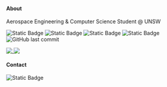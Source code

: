 #### About
Aerospace Engineering & Computer Science Student @ UNSW

<p>
  <img alt="Static Badge" src="https://img.shields.io/badge/C%2B%2B-%20?style=flat-square&logo=cplusplus&logoColor=%23FFFFFF&color=%2300599C">
  <img alt="Static Badge" src="https://img.shields.io/badge/Python-%20?style=flat-square&logo=python&logoColor=%23FFFFFF&color=%233776AB">
  <img alt="Static Badge" src="https://img.shields.io/badge/Lua-%20?style=flat-square&logo=lua&logoColor=%23FFFFFF&color=%232C2D72">
  <img alt="Static Badge" src="https://img.shields.io/badge/JavaScript-%20?style=flat-square&logo=javascript&logoColor=%23000000&color=%23F7DF1E">
  <img alt="GitHub last commit" src="https://img.shields.io/github/last-commit/vanted7580/vanted7580?style=flat-square&logo=github&logoColor=%23FFFFF&label=Last%20Update&labelColor=%2300000&color=%2300000">
</p>

<a href="https://github.com/vanted7580">
  <img align="top" src="https://github-readme-stats.vercel.app/api?username=vanted7580&theme=shadow_blue&hide=issues&rank_icon=github&include_all_commits=true&link=https%3A%2F%2Fgithub.com%2Fvanted7580%2F">
</a>
<a href="https://github.com/vanted7580">
  <img align="top" src="https://github-readme-stats.vercel.app/api/top-langs/?username=vanted7580&layout=compact&theme=shadow_blue&size_weight=0.1&count_weight=1&link=https%3A%2F%2Fgithub.com%2Fvanted7580%2F">
</a>

#### Contact
![Static Badge](https://img.shields.io/badge/vanted7580%40outlook.com-%20?style=flat-square&logo=mailboxdotorg&logoColor=%23FFFFFF&label=Outlook&labelColor=%230072EF&color=%23EEEEEE)
